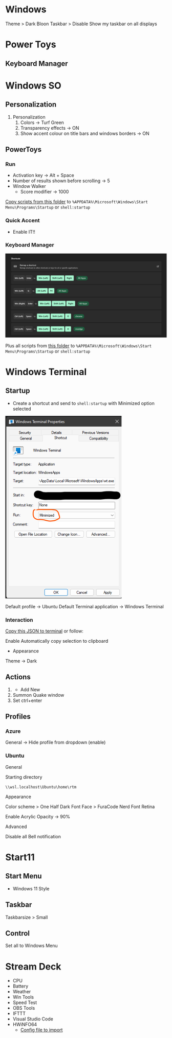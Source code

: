 # Windows

Theme > Dark Bloon
Taskbar > Disable Show my taskbar on all displays

# Power Toys
## Keyboard Manager



# Windows SO

## Personalization

1. Personalization
   1. Colors -> Turf Green
   2. Transparency effects -> ON
   3. Show accent colour on title bars and windows borders -> ON

## PowerToys

### Run

- Activation key -> Alt + Space
- Number of results shown before scrolling -> 5
- Window Walker
  -  Score modifier -> 1000

[Copy scripts from this folder](./scripts/) to `%APPDATA%\Microsoft\Windows\Start Menu\Programs\Startup` or `shell:startup`
### Quick Accent

- Enable IT!!

### Keyboard Manager

![picture 1](../../images/2efa1624b4ff78e73b4e91b910d35c03944a722c2f2adbd43b6707a482a3d394.png)  


Plus all scripts from [this folder](./scripts/) to `%APPDATA%\Microsoft\Windows\Start Menu\Programs\Startup` or `shell:startup`
# Windows Terminal

## Startup

- Create a shortcut and send to `shell:startup` with Minimized option selected

![picture 1](../../images/a44c9c526cc6f73d3998c7697b807de8bebc3a3a8f6cf8ec97a6e38a400f6f1e.png)  


Default profile -> Ubuntu
Default Terminal application -> Windows Terminal

### Interaction

[Copy this JSON to terminal](./config/wsl-terminal/settings.json) or follow:

Enable Automatically copy selection to clipboard

- Appearance

Theme -> Dark

## Actions

1. + Add New
2. Summon Quake window
3. Set ctrl+enter
## **Profiles**

### Azure

General -> Hide profile from dropdown (enable)

### Ubuntu

General

Starting directory

```
\\wsl.localhost\Ubuntu\home\rtm
```

Appearance

Color scheme > One Half Dark
Font Face > FuraCode Nerd Font Retina

Enable Acrylic
Opacity -> 90%

Advanced

Disable all Bell notification

# Start11

## Start Menu

- Windows 11 Style

## Taskbar

Taskbarsize > Small

## Control

Set all to Windows Menu

# Stream Deck

- CPU
- Battery
- Weather
- Win Tools
- Speed Test
- OBS Tools
- IFTTT
- Visual Studio Code
- HWiNFO64
  - [Config file to import](./config/hwinfo/HWiNFO64_settings.reg)